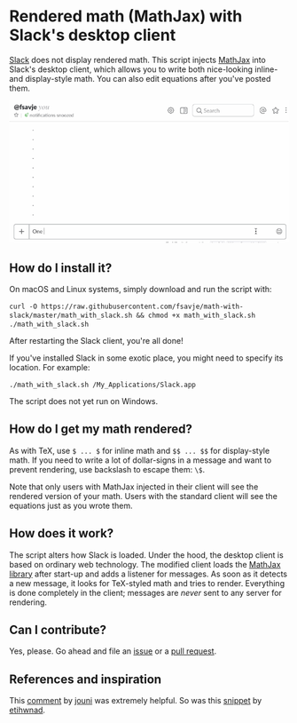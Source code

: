 # Rendered math (MathJax) with Slack's desktop client

[Slack](https://slack.com) does not display rendered math. This script injects [MathJax](https://www.mathjax.org) into Slack's desktop client, which allows you to write both nice-looking inline- and display-style math. You can also edit equations after you've posted them.

![Math Slack Example](math-slack.gif "Amazing maths!")


## How do I install it?

On macOS and Linux systems, simply download and run the script with:

```shell
curl -O https://raw.githubusercontent.com/fsavje/math-with-slack/master/math_with_slack.sh && chmod +x math_with_slack.sh
./math_with_slack.sh
```

After restarting the Slack client, you're all done!

If you've installed Slack in some exotic place, you might need to specify its location. For example:

```shell
./math_with_slack.sh /My_Applications/Slack.app
```

The script does not yet run on Windows.


## How do I get my math rendered?

As with TeX, use `$ ... $` for inline math and `$$ ... $$` for display-style math. If you need to write a lot of dollar-signs in a message and want to prevent rendering, use backslash to escape them: `\$`. 

Note that only users with MathJax injected in their client will see the rendered version of your math. Users with the standard client will see the equations just as you wrote them.

## How does it work?

The script alters how Slack is loaded. Under the hood, the desktop client is based on ordinary web technology. The modified client loads the [MathJax library](https://www.mathjax.org) after start-up and adds a listener for messages. As soon as it detects a new message, it looks for TeX-styled math and tries to render. Everything is done completely in the client; messages are *never* sent to any server for rendering.


## Can I contribute?

Yes, please. Go ahead and file an [issue](https://github.com/fsavje/math-with-slack/issues) or a [pull request](https://github.com/fsavje/math-with-slack/pulls).


## References and inspiration

This [comment](https://gist.github.com/DrewML/0acd2e389492e7d9d6be63386d75dd99#gistcomment-1981178) by [jouni](https://github.com/jouni) was extremely helpful. So was this [snippet](https://gist.github.com/etihwnad/bc63ec9b87af586e1435) by [etihwnad](https://github.com/etihwnad).

